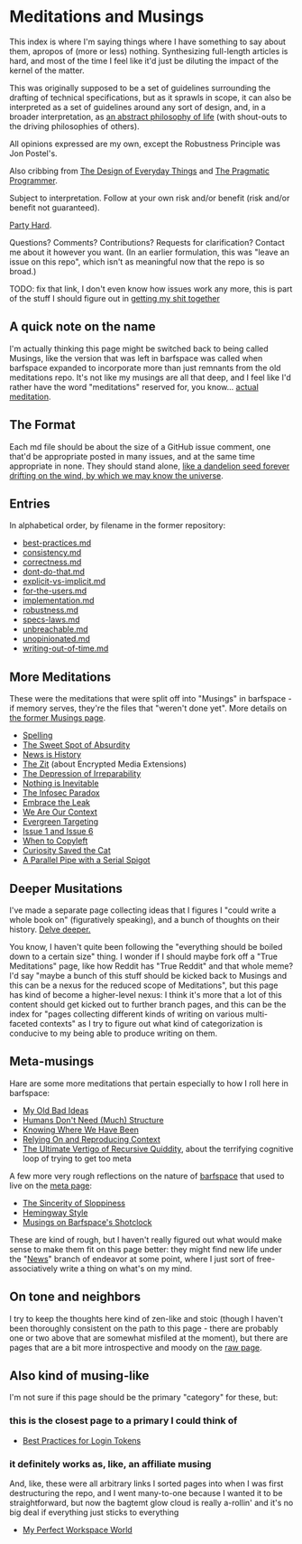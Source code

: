 # Meditations and Musings

This index is where I'm saying things where I have something to say about them, apropos of (more or less) nothing. Synthesizing full-length articles is hard, and most of the time I feel like it'd just be diluting the impact of the kernel of the matter.

This was originally supposed to be a set of guidelines surrounding the drafting of technical specifications, but as it sprawls in scope, it can also be interpreted as a set of guidelines around any sort of design, and, in a broader interpretation, as [an abstract philosophy of life][ZAMM] (with shout-outs to the driving philosophies of others).

All opinions expressed are my own, except the Robustness Principle was Jon Postel's.

Also cribbing from [The Design of Everyday Things][] and [The Pragmatic Programmer][].

Subject to interpretation. Follow at your own risk and/or benefit (risk and/or benefit not guaranteed).

[Party Hard][].

[ZAMM]: http://amzn.to/1GS6rXX
[The Design of Everyday Things]: http://amzn.to/1dAbip2
[The Pragmatic Programmer]: http://amzn.to/1JABxdu
[Party Hard]: https://www.youtube.com/watch?v=WccfbPQNMbg

Questions? Comments? Contributions? Requests for clarification? Contact me about it however you want. (In an earlier formulation, this was "leave an issue on this repo", which isn't as meaningful now that the repo is so broad.)

TODO: fix that link, I don't even know how issues work any more, this is part of the stuff I should figure out in [getting my shit together][GYST]

[GYST]: 1da0f61f-c2bb-4b9d-99da-e3f07e18556a.md

## A quick note on the name

I'm actually thinking this page might be switched back to being called Musings, like the version that was left in barfspace was called when barfspace expanded to incorporate more than just remnants from the old meditations repo. It's not like my musings are all that deep, and I feel like I'd rather have the word "meditations" reserved for, you know... [actual meditation][Ness].

[Ness]: 2087f1d7-55fa-4d8b-a4a0-01e4d8579047.md

## The Format

Each md file should be about the size of a GitHub issue comment, one that'd be appropriate posted in many issues, and at the same time appropriate in none. They should stand alone, [like a dandelion seed forever drifting on the wind, by which we may know the universe][seed].

[seed]: https://blogs.scientificamerican.com/symbiartic/sciart-of-the-day-jon-lomberg/

## Entries

In alphabetical order, by filename in the former repository:

- [best-practices.md][]
- [consistency.md][]
- [correctness.md][]
- [dont-do-that.md][]
- [explicit-vs-implicit.md][]
- [for-the-users.md][]
- [implementation.md][]
- [robustness.md][]
- [specs-laws.md][]
- [unbreachable.md][]
- [unopinionated.md][]
- [writing-out-of-time.md][]

[best-practices.md]: 9524e74c-ab5d-4f7e-9cbd-d21bb97b7f27.md
[consistency.md]: 40d4bc21-91b3-406f-9668-1f0ec801db1c.md
[correctness.md]: c8913fe1-88ec-4454-8550-8e3e246df140.md
[dont-do-that.md]: 35ffea15-8a19-4252-9571-e8af4a407442.md
[explicit-vs-implicit.md]: 71369782-1d6a-4b69-bf04-77e14622bb23.md
[for-the-users.md]: 0282ed3f-de92-4fa6-91ec-4b46ee0053fc.md
[implementation.md]: 88356445-a5e5-4721-8dc5-1e4053b79526.md
[robustness.md]: 110177a6-f28d-4fac-8ea9-d24788ca9758.md
[specs-laws.md]: 7269993a-633c-43e5-a4ef-dec631b5c71a.md
[unbreachable.md]: a9f862fd-2adc-4fe9-8a05-92fa5f7b4622.md
[unopinionated.md]: cb9477de-5f82-485c-bf28-2ed547f32d12.md
[writing-out-of-time.md]: 18dffacd-6019-4a43-9c67-f36064fc4831.md

## More Meditations

These were the meditations that were split off into "Musings" in barfspace - if memory serves, they're the files that "weren't done yet". More details on [the former Musings page][Musings].

[Musings]: b3a81329-fbe5-42e6-be3c-5a836c5155e7.md

- [Spelling][]
- [The Sweet Spot of Absurdity][absurdity]
- [News is History][]
- [The Zit][] (about Encrypted Media Extensions)
- [The Depression of Irreparability][doi]
- [Nothing is Inevitable][]
- [The Infosec Paradox][]
- [Embrace the Leak][]
- [We Are Our Context][]
- [Evergreen Targeting][]
- [Issue 1 and Issue 6][]
- [When to Copyleft][]
- [Curiosity Saved the Cat][curiosity]
- [A Parallel Pipe with a Serial Spigot][ppss]

[Spelling]: 978ff8a3-3814-4825-9101-bb08ca7b23ae.md
[absurdity]: 5b991ba9-9cee-471d-922b-d04a49033a5d.md
[News is History]: 3e6b05c2-7cd7-40a3-b16f-35e81c844718.md
[The Zit]: 0522753d-04b6-453e-a9b2-6b0e5f2293a8.md
[doi]: 0daf6ea0-4180-4382-95ff-fbe5e236a870.md
[Nothing is Inevitable]: 53fb8ebd-c523-404f-a099-5598338b3936.md
[The Infosec Paradox]: 27a6d6ad-9fd2-41f9-be2d-cd7ccaca3aa7.md
[Embrace the Leak]: 9333bdc8-9ff6-49f7-821e-c7b1da574096.md
[We Are Our Context]: c6903895-0180-4646-aca7-1bf15103d75d.md
[Evergreen Targeting]: 9e02b7d8-579c-43f7-b7bd-1847af3d48bf.md
[Issue 1 and Issue 6]: 55527f74-8390-402e-8bb6-51161b7a8e67.md
[When to Copyleft]: 65e42b97-f695-45d0-a237-c27080a2a8ad.md
[curiosity]: 8e42f4de-de95-4029-aa72-7eec38174653.md
[ppss]: d9275f1c-412c-40da-8bd0-ac4d80bd4513.md

## Deeper Musitations

I've made a separate page collecting ideas that I figures I "could write a whole book on" (figuratively speaking), and a bunch of thoughts on their history. [Delve deeper.][booky]

[booky]: e0fc507e-e5ec-4771-93ee-9b4d5bda3606.md

You know, I haven't quite been following the "everything should be boiled down to a certain size" thing. I wonder if I should maybe fork off a "True Meditations" page, like how Reddit has "True Reddit" and that whole meme? I'd say "maybe a bunch of this stuff should be kicked back to Musings and this can be a nexus for the reduced scope of Meditations", but this page has kind of become a higher-level nexus: I think it's more that a lot of this content should get kicked out to further branch pages, and this can be the index for "pages collecting different kinds of writing on various multi-faceted contexts" as I try to figure out what kind of categorization is conducive to my being able to produce writing on them.

## Meta-musings

Hare are some more meditations that pertain especially to how I roll here in barfspace:

- [My Old Bad Ideas][]
- [Humans Don't Need (Much) Structure][My New Good Ideas]
- [Knowing Where We Have Been][KWWHB]
- [Relying On and Reproducing Context][weird]
- [The Ultimate Vertigo of Recursive Quiddity][metavertigo], about the terrifying cognitive loop of trying to get too meta

[My Old Bad Ideas]: f3f3d6ba-6342-415a-9f3b-ab4f1d75a692.md
[My New Good Ideas]: dae875e3-bc26-4a4c-9963-89ae2137fcee.md
[KWWHB]: 3e1be44c-150f-4e88-a109-88a1ed90a56c.md
[weird]: 8c57e9e9-4016-4445-9dc7-4c10cf6b5854.md
[metavertigo]: 3ef0ffc5-818e-4c16-be90-0a8bd6eb8778.md

A few more very rough reflections on the nature of [barfspace][OBRN] that used to live on the [meta page][BSMC]:

- [The Sincerity of Sloppiness][being-messy.md]
- [Hemingway Style][]
- [Musings on Barfspace's Shotclock][shipping.md]

[being-messy.md]: c2afc8bf-97af-414f-a937-74ae781f14b5.md
[Hemingway Style]: 0cd34f9f-b6e5-415a-a6cb-adbfc8545616.md
[shipping.md]: 3be1bdac-5125-4c19-a321-09dfaab6d9f3.md
[OBRN]: 7f9a66a0-38fc-49e0-8489-270cdd3036ee.md
[BSMC]: 8c5a1d30-97d9-4395-85be-b6c8ba57b239.md

These are kind of rough, but I haven't really figured out what would make sense to make them fit on this page better: they might find new life under the "[News][]" branch of endeavor at some point, where I just sort of free-associatively write a thing on what's on my mind.

[News]: afcfaa78-ef7e-429e-a2ea-0b5c7abaf7b7.md

## On tone and neighbors

I try to keep the thoughts here kind of zen-like and stoic (though I haven't been thoroughly consistent on the path to this page - there are probably one or two above that are somewhat misfiled at the moment), but there are pages that are a bit more introspective and moody on the [raw page][grumblr].

[grumblr]: a281eee4-5e61-4026-846a-40fed7d38db9.md

## Also kind of musing-like

I'm not sure if this page should be the primary "category" for these, but:

### this is the closest page to a primary I could think of

- [Best Practices for Login Tokens][surpass-but-for-nilpass]

[surpass-but-for-nilpass]: 0072bc14-9ba6-4364-9762-4e3dcccf8a69.md

### it definitely works as, like, an affiliate musing

And, like, these were all arbitrary links I sorted pages into when I was first destructuring the repo, and I went many-to-one because I wanted it to be straightforward, but now the bagtemt glow cloud is really a-rollin' and it's no big deal if everything just sticks to everything

- [My Perfect Workspace World][]

[My Perfect Workspace World]: 9664b592-59ed-4ac5-bf15-9b67f67af111.md
